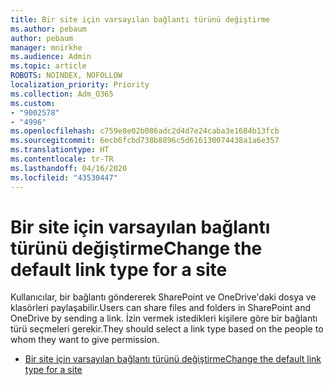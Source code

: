 ```yaml
---
title: Bir site için varsayılan bağlantı türünü değiştirme
ms.author: pebaum
author: pebaum
manager: mnirkhe
ms.audience: Admin
ms.topic: article
ROBOTS: NOINDEX, NOFOLLOW
localization_priority: Priority
ms.collection: Adm_O365
ms.custom:
- "9002578"
- "4996"
ms.openlocfilehash: c759e8e02b086adc2d4d7e24caba3e1684b13fcb
ms.sourcegitcommit: 6ecb6fcbd738b8896c5d616130074438a1a6e357
ms.translationtype: HT
ms.contentlocale: tr-TR
ms.lasthandoff: 04/16/2020
ms.locfileid: "43530447"
---
```

# <a name="change-the-default-link-type-for-a-site"></a><span data-ttu-id="7eb83-102">Bir site için varsayılan bağlantı türünü değiştirme</span><span class="sxs-lookup"><span data-stu-id="7eb83-102">Change the default link type for a site</span></span>

<span data-ttu-id="7eb83-103">Kullanıcılar, bir bağlantı göndererek SharePoint ve OneDrive'daki dosya ve klasörleri paylaşabilir.</span><span class="sxs-lookup"><span data-stu-id="7eb83-103">Users can share files and folders in SharePoint and OneDrive by sending a link.</span></span> <span data-ttu-id="7eb83-104">İzin vermek istedikleri kişilere göre bir bağlantı türü seçmeleri gerekir.</span><span class="sxs-lookup"><span data-stu-id="7eb83-104">They should select a link type based on the people to whom they want to give permission.</span></span>

- [<span data-ttu-id="7eb83-105">Bir site için varsayılan bağlantı türünü değiştirme</span><span class="sxs-lookup"><span data-stu-id="7eb83-105">Change the default link type for a site</span></span>](https://docs.microsoft.com/sharepoint/change-default-sharing-link)
